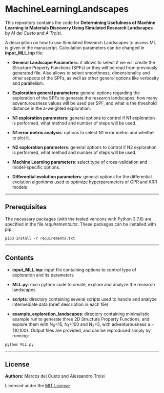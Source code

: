 # MachineLearningLandscapes
This repository contains the code for **Determining Usefulness of Machine Learning in Materials Discovery Using Simulated Research Landscapes** by _M del Cueto_ and _A Troisi_.

A description on how to use Simulated Research Landscapes to assess ML is given in the manuscript. Calculation parameters can be changed in **input_MLL.inp** file:

- **General Landscape Parameters**: it allows to select if we will create the Structure Property Functions (SPFs) or they will be read from previously generated file. Also allows to select smoothness, dimensionality and other aspects of the SPFs, as well as other general options like verbosity and parallelism.

- **Exploration general parameters**: general options regarding the exploration of the SPFs to generate the research landscapes: how many adventurousness values will be used per SPF, and what is the threshold distance in the a-weighted exploration.

- **N1 exploration parameters**: general options to control if N1 exploration is performed, what method and number of steps will be used.

- **N1 error metric analysis**: options to select N1 error metric and whether to plot it.

- **N2 exploration parameters**: general options to control if N2 exploration is performed, what method and number of steps will be used.

- **Machine Learning parameters**: select type of cross-validation and model-specific options.

- **Differential evolution parameters**: general options for the differential evolution algorithms used to optimize hyperparameters of GPR and KRR models

---

## Prerequisites

The necessary packages (with the tested versions with Python 3.7.6) are specified in the file _requirements.txt_. These packages can be installed with pip:

```
pip3 install -r requirements.txt
```
---

## Contents
- **input_MLL.inp**: input file containing options to control type of exploration and its parameters

- **MLL.py**: main python code to create, explore and analyze the research landscapes

- **scripts**: directory containing several scripts used to handle and analyze intermediate data (brief description in each file)

- **example_exploration_landscapes**: directory containing minimalistic example run to generate three 2D Structure Property Functions, and explore them with N<sub>0</sub>=15, N<sub>1</sub>=100 and N<sub>2</sub>=5, with adventurousness a = {10,100}. Output files are provided, and can be reproduced simply by running:

```
python MLL.py
```

---

## License
**Authors**: Marcos del Cueto and Alessandro Troisi

Licensed under the [MIT License](LICENSE.md) 
